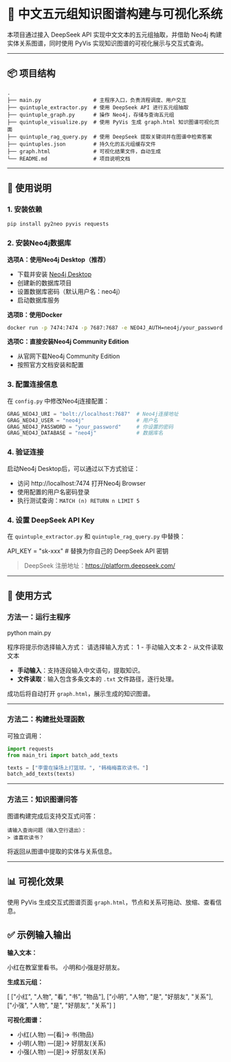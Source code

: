 # 🧠 中文五元组知识图谱构建与可视化系统

本项目通过接入 DeepSeek API 实现中文文本的五元组抽取，并借助 Neo4j 构建实体关系图谱，同时使用 PyVis 实现知识图谱的可视化展示与交互式查询。

---

## 📦 项目结构

```
.
├── main.py                 # 主程序入口，负责流程调度、用户交互
├── quintuple_extractor.py  # 使用 DeepSeek API 进行五元组抽取
├── quintuple_graph.py      # 操作 Neo4j，存储与查询五元组
├── quintuple_visualize.py  # 使用 PyVis 生成 graph.html 知识图谱可视化页面
├── quintuple_rag_query.py  # 使用 DeepSeek 提取关键词并在图谱中检索答案
├── quintuples.json         # 持久化的五元组缓存文件
├── graph.html              # 可视化结果文件，自动生成
└── README.md               # 项目说明文档
```

---

## 🚀 使用说明

### 1. 安装依赖

```bash
pip install py2neo pyvis requests
```

### 2. 安装Neo4j数据库

**选项A：使用Neo4j Desktop（推荐）**
- 下载并安装 [Neo4j Desktop](https://neo4j.com/download/)
- 创建新的数据库项目
- 设置数据库密码（默认用户名：neo4j）
- 启动数据库服务

**选项B：使用Docker**
```bash
docker run -p 7474:7474 -p 7687:7687 -e NEO4J_AUTH=neo4j/your_password neo4j:latest
```

**选项C：直接安装Neo4j Community Edition**
- 从官网下载Neo4j Community Edition
- 按照官方文档安装和配置

### 3. 配置连接信息

在 `config.py` 中修改Neo4j连接配置：
```python
GRAG_NEO4J_URI = "bolt://localhost:7687"  # Neo4j连接地址
GRAG_NEO4J_USER = "neo4j"                 # 用户名
GRAG_NEO4J_PASSWORD = "your_password"     # 你设置的密码
GRAG_NEO4J_DATABASE = "neo4j"             # 数据库名
```

### 4. 验证连接

启动Neo4j Desktop后，可以通过以下方式验证：
- 访问 http://localhost:7474 打开Neo4j Browser
- 使用配置的用户名密码登录
- 执行测试查询：`MATCH (n) RETURN n LIMIT 5`

### 4. 设置 DeepSeek API Key

在 `quintuple_extractor.py` 和 `quintuple_rag_query.py` 中替换：

API_KEY = "sk-xxx"  # 替换为你自己的 DeepSeek API 密钥

> DeepSeek 注册地址：https://platform.deepseek.com/

---

## 🧪 使用方式

### 方法一：运行主程序

python main.py

程序将提示你选择输入方式：
请选择输入方式：
1 - 手动输入文本
2 - 从文件读取文本


- **手动输入**：支持逐段输入中文语句，提取知识。
- **文件读取**：输入包含多条文本的 `.txt` 文件路径，逐行处理。

成功后将自动打开 `graph.html`，展示生成的知识图谱。

---

### 方法二：构建批处理函数

可独立调用：

```python
import requests
from main_tri import batch_add_texts

texts = ["李雷在操场上打篮球。", "韩梅梅喜欢读书。"]
batch_add_texts(texts)
```
---

### 方法三：知识图谱问答

图谱构建完成后支持交互式问答：

```text
请输入查询问题（输入空行退出）：
> 谁喜欢读书？
```

将返回从图谱中提取的实体与关系信息。

---

## 📊 可视化效果

使用 PyVis 生成交互式图谱页面 `graph.html`，节点和关系可拖动、放缩、查看信息。

## ✅ 示例输入输出

**输入文本：**

小红在教室里看书。
小明和小强是好朋友。

**生成五元组：**

[
  ["小红", "人物", "看", "书", "物品"],
  ["小明", "人物", "是", "好朋友", "关系"],
  ["小强", "人物", "是", "好朋友", "关系"]
]

**可视化图谱：**

- 小红(人物) —[看]→ 书(物品)  
- 小明(人物) —[是]→ 好朋友(关系)  
- 小强(人物) —[是]→ 好朋友(关系)  
